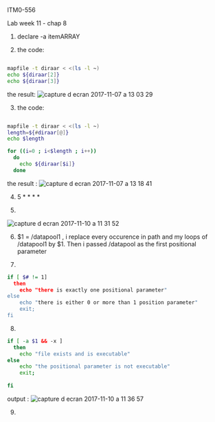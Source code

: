 ITM0-556

Lab week 11 - chap 8


1) declare -a itemARRAY

2) the code:
```bash

mapfile -t diraar < <(ls -l ~)
echo ${diraar[2]}
echo ${diraar[3]}

```
the result: 
![capture d ecran 2017-11-07 a 13 03 29](https://user-images.githubusercontent.com/27293298/32512276-1cc58214-c3bc-11e7-9023-80a097c95df3.png)

3) the code:
```bash

mapfile -t diraar < <(ls -l ~)
length=${#diraar[@]}
echo $length

for ((i=0 ; i<$length ; i++))
  do 
    echo ${diraar[$i]}
  done
```
the result : ![capture d ecran 2017-11-07 a 13 18 41](https://user-images.githubusercontent.com/27293298/32512940-32ab1a56-c3be-11e7-8670-1f14c8e1b53b.png)

4) 5 * * * *

5)
![capture d ecran 2017-11-10 a 11 31 52](https://user-images.githubusercontent.com/27293298/32670885-d5c46690-c60a-11e7-8468-c0ce1ec0104e.png)


6) $1 = /datapool1 , i replace every occurence in path and my loops of /datapool1 by $1. Then i passed /datapool as the first positional parameter

7)
```bash
if [ $# != 1]
  then
    echo "there is exactly one positional parameter"
else 
    echo "there is either 0 or more than 1 position parameter"
    exit;
fi
```
8)
```bash
if [ -a $1 && -x ]
  then
    echo "file exists and is executable"
else 
    echo "the positional parameter is not executable"
    exit;
    
fi
```
output :
![capture d ecran 2017-11-10 a 11 36 57](https://user-images.githubusercontent.com/27293298/32671056-7fd097da-c60b-11e7-83ef-f7b6595dc510.png)



9)


